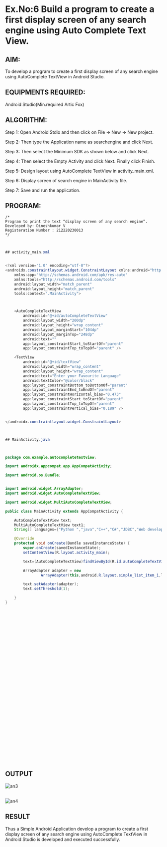 # Ex.No:6 Build a program to create a first display screen of any search engine using Auto Complete Text View.

## AIM:

To develop a program to create a first display screen of any search engine using AutoComplete TextView in Android Studio.

## EQUIPMENTS REQUIRED:

Android Studio(Min.required Artic Fox)

## ALGORITHM:

Step 1: Open Android Stdio and then click on File -> New -> New project.

Step 2: Then type the Application name as searchengine and click Next. 

Step 3: Then select the Minimum SDK as shown below and click Next.

Step 4: Then select the Empty Activity and click Next. Finally click Finish.

Step 5: Design layout using AutoComplete TextView in activity_main.xml.

Step 6: Display screen of search engine in MainActivity file.

Step 7: Save and run the application.

## PROGRAM:
```
/*
Program to print the text “display screen of any search engine”.
Developed by: Dineshkumar V
Registeration Number : 212220230013
*/
```

```java


## activity_main.xml


<?xml version="1.0" encoding="utf-8"?>
<androidx.constraintlayout.widget.ConstraintLayout xmlns:android="http://schemas.android.com/apk/res/android"
    xmlns:app="http://schemas.android.com/apk/res-auto"
    xmlns:tools="http://schemas.android.com/tools"
    android:layout_width="match_parent"
    android:layout_height="match_parent"
    tools:context=".MainActivity">



    <AutoCompleteTextView
        android:id="@+id/autoCompleteTextView"
        android:layout_width="200dp"
        android:layout_height="wrap_content"
        android:layout_marginStart="104dp"
        android:layout_marginTop="248dp"
        android:text=""
        app:layout_constraintStart_toStartOf="parent"
        app:layout_constraintTop_toTopOf="parent" />

    <TextView
        android:id="@+id/textView"
        android:layout_width="wrap_content"
        android:layout_height="wrap_content"
        android:text="Enter your Favourite Language"
        android:textColor="@color/black"
        app:layout_constraintBottom_toBottomOf="parent"
        app:layout_constraintEnd_toEndOf="parent"
        app:layout_constraintHorizontal_bias="0.473"
        app:layout_constraintStart_toStartOf="parent"
        app:layout_constraintTop_toTopOf="parent"
        app:layout_constraintVertical_bias="0.189" />


</androidx.constraintlayout.widget.ConstraintLayout>



## MainActivity.java



package com.example.autocompletetextview;

import androidx.appcompat.app.AppCompatActivity;

import android.os.Bundle;


import android.widget.ArrayAdapter;
import android.widget.AutoCompleteTextView;

import android.widget.MultiAutoCompleteTextView;

public class MainActivity extends AppCompatActivity {

    AutoCompleteTextView text;
    MultiAutoCompleteTextView text1;
    String[] languages={"Python ","java","C++","C#","JDBC","Web development"};

    @Override
    protected void onCreate(Bundle savedInstanceState) {
        super.onCreate(savedInstanceState);
        setContentView(R.layout.activity_main);

        text=(AutoCompleteTextView)findViewById(R.id.autoCompleteTextView);

        ArrayAdapter adapter = new
                ArrayAdapter(this,android.R.layout.simple_list_item_1,languages);

        text.setAdapter(adapter);
        text.setThreshold(1);

    }
}


```

## <br/><br/><br/><br/><br/><br/><br/><br/><br/><br/><br/><br/><br/><br/><br/><br/><br/><br/><br/><br/>OUTPUT


![an3](https://user-images.githubusercontent.com/75235789/169343189-89e545c7-785e-4523-af60-176b70c11c10.jpg)

<br/>![an4](https://user-images.githubusercontent.com/75235789/169343156-37462f1d-5e1a-4c61-851c-37b012576ddc.jpg)



## RESULT
Thus a Simple Android Application develop a program to create a first display screen of any search engine using AutoComplete TextView in Android Studio is developed and executed successfully.


